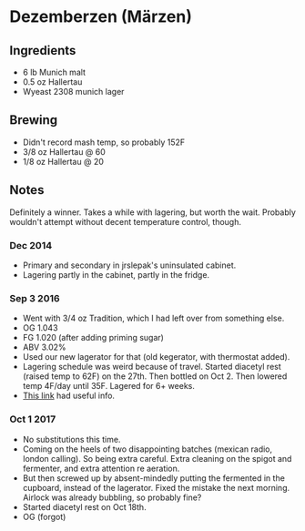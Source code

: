 # Dezemberzen (Märzen)

## Ingredients

* 6 lb Munich malt
* 0.5 oz Hallertau
* Wyeast 2308 munich lager

## Brewing

* Didn't record mash temp, so probably 152F
* 3/8 oz Hallertau @ 60
* 1/8 oz Hallertau @ 20

## Notes

Definitely a winner. Takes a while with lagering, but worth the wait.
Probably wouldn't attempt without decent temperature control, though.

### Dec 2014
* Primary and secondary in jrslepak's uninsulated cabinet.
* Lagering partly in the cabinet, partly in the fridge.

### Sep 3 2016
* Went with 3/4 oz Tradition, which I had left over from something else.
* OG 1.043
* FG 1.020 (after adding priming sugar)
* ABV 3.02%
* Used our new lagerator for that (old kegerator, with thermostat added).
* Lagering schedule was weird because of travel. Started diacetyl rest
  (raised temp to 62F) on the 27th. Then bottled on Oct 2. Then lowered
  temp 4F/day until 35F. Lagered for 6+ weeks.
* [This link](http://www.homebrewing.org/How-to-Make-Lager_ep_42-1.html)
  had useful info.

### Oct 1 2017
* No substitutions this time.
* Coming on the heels of two disappointing batches (mexican radio, london calling).
  So being extra careful. Extra cleaning on the spigot and fermenter, and extra
  attention re aeration.
* But then screwed up by absent-mindedly putting the fermented in the cupboard,
  instead of the lagerator. Fixed the mistake the next morning. Airlock was already
  bubbling, so probably fine?
* Started diacetyl rest on Oct 18th.
* OG (forgot)
